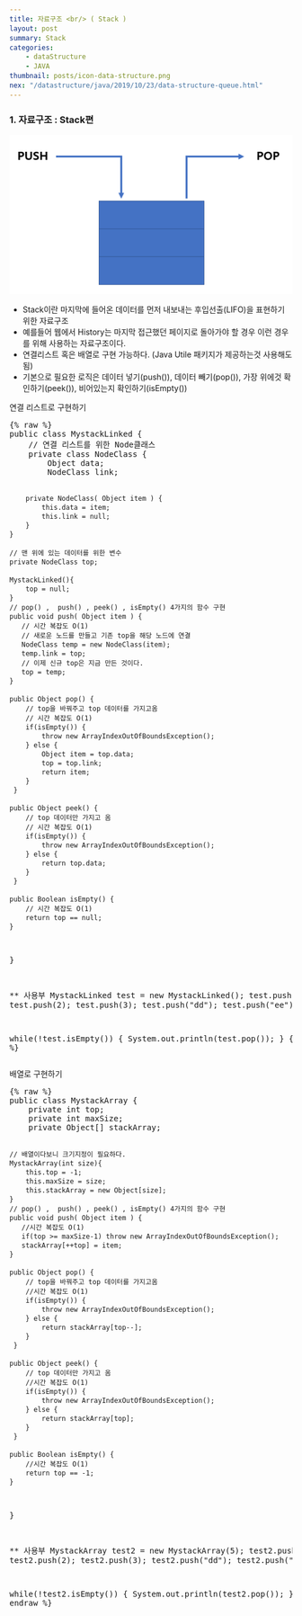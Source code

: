 ```yaml
---
title: 자료구조 <br/> ( Stack )
layout: post
summary: Stack
categories: 
    - dataStructure
    - JAVA
thumbnail: posts/icon-data-structure.png
nex: "/datastructure/java/2019/10/23/data-structure-queue.html"
---
```

### 1. 자료구조 : Stack편

<div class="img-center">
    <img src="/assets/img/posts/dataStructure/stack.png" class="max-ratio-100" />
</div>

 - Stack이란 마지막에 들어온 데이터를 먼저 내보내는 후입선출(LIFO)을 표현하기 위한 자료구조
 - 예를들어 웹에서 History는 마지막 접근했던 페이지로 돌아가야 할 경우 이런 경우를 위해 사용하는 자료구조이다. 
 - 연결리스트 혹은 배열로 구현 가능하다. (Java Utile 패키지가 제공하는것 사용해도 됨)
 - 기본으로 필요한 로직은  데이터 넣기(push()), 데이터 빼기(pop()), 가장 위에것 확인하기(peek()), 비어있는지 확인하기(isEmpty())

<p class="bold-text">연결 리스트로 구현하기</p>
<pre>
{% raw %}
public class MystackLinked {
    // 연결 리스트를 위한 Node클래스
    private class NodeClass { 
        Object data; 
        NodeClass link; 
        
        private NodeClass( Object item ) {
            this.data = item;
            this.link = null;
        }
    } 
    
    // 맨 위에 있는 데이터를 위한 변수
    private NodeClass top;
    
    MystackLinked(){
        top = null;
    }
    // pop() ,  push() , peek() , isEmpty() 4가지의 함수 구현
    public void push( Object item ) {
       // 시간 복잡도 O(1)
       // 새로운 노드를 만들고 기존 top을 해당 노드에 연결
       NodeClass temp = new NodeClass(item);
       temp.link = top;
       // 이제 신규 top은 지금 만든 것이다.
       top = temp;
    }
    
    public Object pop() {
        // top을 바꿔주고 top 데이터를 가지고옴
        // 시간 복잡도 O(1)
        if(isEmpty()) {
            throw new ArrayIndexOutOfBoundsException();
        } else {
            Object item = top.data;
            top = top.link;
            return item;
        }
     }
    
    public Object peek() {
        // top 데이터만 가지고 옴
        // 시간 복잡도 O(1)
        if(isEmpty()) {
            throw new ArrayIndexOutOfBoundsException();
        } else {
            return top.data;
        }
     }
    
    public Boolean isEmpty() {
        // 시간 복잡도 O(1)
        return top == null;
    }
}

** 사용부 
MystackLinked test = new MystackLinked();
test.push(1);
test.push(2);
test.push(3);
test.push("dd");
test.push("ee");

while(!test.isEmpty()) {
    System.out.println(test.pop());
}
{% endraw %}
</pre>

<p class="bold-text">배열로 구현하기</p>
<pre>
{% raw %}
public class MystackArray {
    private int top;
    private int maxSize;
    private Object[] stackArray;
    
    // 배열이다보니 크기지정이 필요하다.
    MystackArray(int size){
        this.top = -1;
        this.maxSize = size;
        this.stackArray = new Object[size];
    }
    // pop() ,  push() , peek() , isEmpty() 4가지의 함수 구현
    public void push( Object item ) {
       //시간 복잡도 O(1)
       if(top >= maxSize-1) throw new ArrayIndexOutOfBoundsException();
       stackArray[++top] = item;
    }
    
    public Object pop() {
        // top을 바꿔주고 top 데이터를 가지고옴
        //시간 복잡도 O(1)
        if(isEmpty()) {
            throw new ArrayIndexOutOfBoundsException();
        } else {
            return stackArray[top--];
        }
     }
    
    public Object peek() {
        // top 데이터만 가지고 옴
        //시간 복잡도 O(1)
        if(isEmpty()) {
            throw new ArrayIndexOutOfBoundsException();
        } else {
            return stackArray[top];
        }
     }
    
    public Boolean isEmpty() {
        //시간 복잡도 O(1)
        return top == -1;
    }
}

** 사용부 
MystackArray test2 = new MystackArray(5);
test2.push(1);
test2.push(2);
test2.push(3);
test2.push("dd");
test2.push("ee");

while(!test2.isEmpty()) {
    System.out.println(test2.pop());
}
{% endraw %}
</pre>